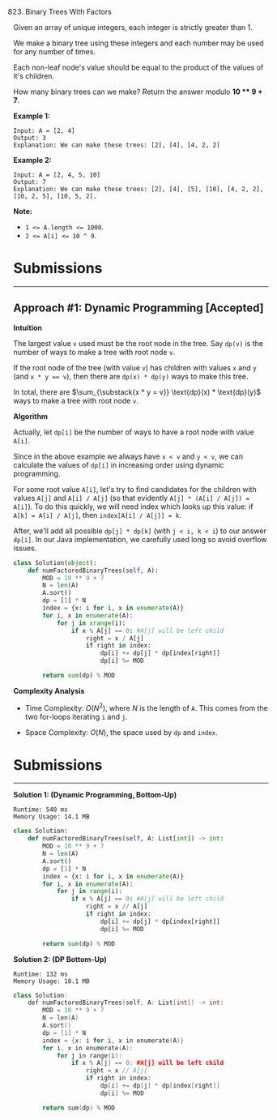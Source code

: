823. Binary Trees With Factors

Given an array of unique integers, each integer is strictly greater than 1.

We make a binary tree using these integers and each number may be used for any number of times.

Each non-leaf node's value should be equal to the product of the values of it's children.

How many binary trees can we make?  Return the answer modulo **10 ** 9 + 7**.

**Example 1:**
```
Input: A = [2, 4]
Output: 3
Explanation: We can make these trees: [2], [4], [4, 2, 2]
```

**Example 2:**
```
Input: A = [2, 4, 5, 10]
Output: 7
Explanation: We can make these trees: [2], [4], [5], [10], [4, 2, 2], [10, 2, 5], [10, 5, 2].
```

**Note:**

* `1 <= A.length <= 1000`.
* `2 <= A[i] <= 10 ^ 9`.

# Submissions
---
## Approach #1: Dynamic Programming [Accepted]
**Intuition**

The largest value `v` used must be the root node in the tree. Say `dp(v)` is the number of ways to make a tree with root node `v`.

If the root node of the tree (with value `v`) has children with values `x` and `y` (and `x * y == v`), then there are `dp(x) * dp(y)` ways to make this tree.

In total, there are $\sum_{\substack{x * y = v}} \text{dp}(x) * \text{dp}(y)$ ways to make a tree with root node `v`.

**Algorithm**

Actually, let `dp[i]` be the number of ways to have a root node with value `A[i]`.

Since in the above example we always have `x < v` and `y < v`, we can calculate the values of `dp[i]` in increasing order using dynamic programming.

For some root value `A[i]`, let's try to find candidates for the children with values `A[j]` and `A[i] / A[j]` (so that evidently `A[j] * (A[i] / A[j]) = A[i]`). To do this quickly, we will need index which looks up this value: if `A[k] = A[i] / A[j]`, then `index[A[i] / A[j]] = k`.

After, we'll add all possible `dp[j] * dp[k]` (with `j < i, k < i`) to our answer `dp[i]`. In our Java implementation, we carefully used long so avoid overflow issues.

```python
class Solution(object):
    def numFactoredBinaryTrees(self, A):
        MOD = 10 ** 9 + 7
        N = len(A)
        A.sort()
        dp = [1] * N
        index = {x: i for i, x in enumerate(A)}
        for i, x in enumerate(A):
            for j in xrange(i):
                if x % A[j] == 0: #A[j] will be left child
                    right = x / A[j]
                    if right in index:
                        dp[i] += dp[j] * dp[index[right]]
                        dp[i] %= MOD

        return sum(dp) % MOD
```

**Complexity Analysis**

* Time Complexity: $O(N^2)$, where $N$ is the length of `A`. This comes from the two for-loops iterating `i` and `j`.

* Space Complexity: $O(N)$, the space used by `dp` and `index`.

# Submissions
---
**Solution 1: (Dynamic Programming, Bottom-Up)**
```
Runtime: 540 ms
Memory Usage: 14.1 MB
```
```python
class Solution:
    def numFactoredBinaryTrees(self, A: List[int]) -> int:
        MOD = 10 ** 9 + 7
        N = len(A)
        A.sort()
        dp = [1] * N
        index = {x: i for i, x in enumerate(A)}
        for i, x in enumerate(A):
            for j in range(i):
                if x % A[j] == 0: #A[j] will be left child
                    right = x // A[j]
                    if right in index:
                        dp[i] += dp[j] * dp[index[right]]
                        dp[i] %= MOD

        return sum(dp) % MOD
```

**Solution 2: (DP Bottom-Up)**
```
Runtime: 132 ms
Memory Usage: 18.1 MB
```
```c++
class Solution:
    def numFactoredBinaryTrees(self, A: List[int]) -> int:
        MOD = 10 ** 9 + 7
        N = len(A)
        A.sort()
        dp = [1] * N
        index = {x: i for i, x in enumerate(A)}
        for i, x in enumerate(A):
            for j in range(i):
                if x % A[j] == 0: #A[j] will be left child
                    right = x // A[j]
                    if right in index:
                        dp[i] += dp[j] * dp[index[right]]
                        dp[i] %= MOD

        return sum(dp) % MOD
```